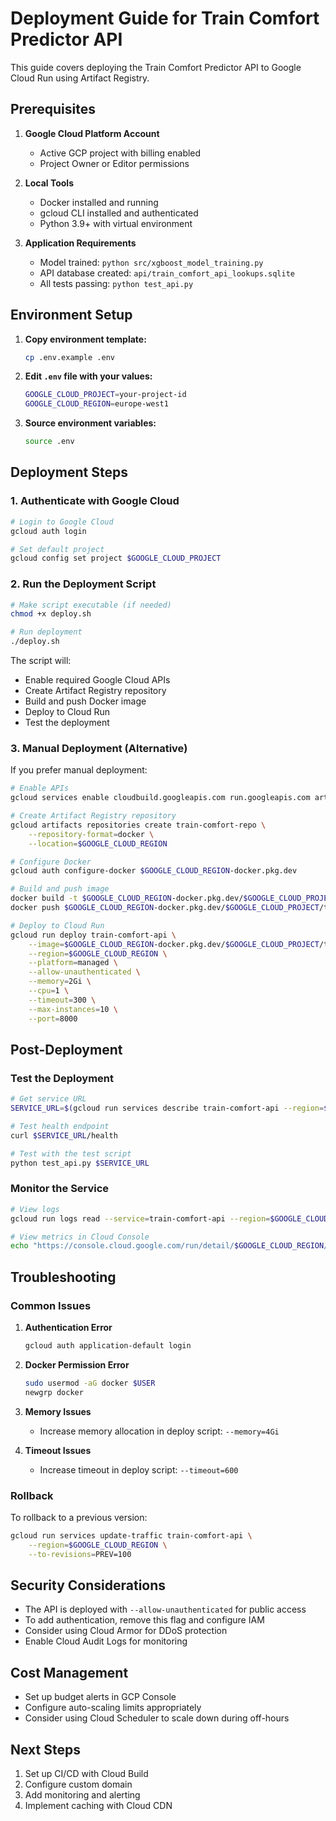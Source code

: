 # Deployment Guide for Train Comfort Predictor API

This guide covers deploying the Train Comfort Predictor API to Google Cloud Run using Artifact Registry.

## Prerequisites

1. **Google Cloud Platform Account**
   - Active GCP project with billing enabled
   - Project Owner or Editor permissions

2. **Local Tools**
   - Docker installed and running
   - gcloud CLI installed and authenticated
   - Python 3.9+ with virtual environment

3. **Application Requirements**
   - Model trained: `python src/xgboost_model_training.py`
   - API database created: `api/train_comfort_api_lookups.sqlite`
   - All tests passing: `python test_api.py`

## Environment Setup

1. **Copy environment template:**
   ```bash
   cp .env.example .env
   ```

2. **Edit `.env` file with your values:**
   ```bash
   GOOGLE_CLOUD_PROJECT=your-project-id
   GOOGLE_CLOUD_REGION=europe-west1
   ```

3. **Source environment variables:**
   ```bash
   source .env
   ```

## Deployment Steps

### 1. Authenticate with Google Cloud

```bash
# Login to Google Cloud
gcloud auth login

# Set default project
gcloud config set project $GOOGLE_CLOUD_PROJECT
```

### 2. Run the Deployment Script

```bash
# Make script executable (if needed)
chmod +x deploy.sh

# Run deployment
./deploy.sh
```

The script will:
- Enable required Google Cloud APIs
- Create Artifact Registry repository
- Build and push Docker image
- Deploy to Cloud Run
- Test the deployment

### 3. Manual Deployment (Alternative)

If you prefer manual deployment:

```bash
# Enable APIs
gcloud services enable cloudbuild.googleapis.com run.googleapis.com artifactregistry.googleapis.com

# Create Artifact Registry repository
gcloud artifacts repositories create train-comfort-repo \
    --repository-format=docker \
    --location=$GOOGLE_CLOUD_REGION

# Configure Docker
gcloud auth configure-docker $GOOGLE_CLOUD_REGION-docker.pkg.dev

# Build and push image
docker build -t $GOOGLE_CLOUD_REGION-docker.pkg.dev/$GOOGLE_CLOUD_PROJECT/train-comfort-repo/train-comfort-predictor:latest .
docker push $GOOGLE_CLOUD_REGION-docker.pkg.dev/$GOOGLE_CLOUD_PROJECT/train-comfort-repo/train-comfort-predictor:latest

# Deploy to Cloud Run
gcloud run deploy train-comfort-api \
    --image=$GOOGLE_CLOUD_REGION-docker.pkg.dev/$GOOGLE_CLOUD_PROJECT/train-comfort-repo/train-comfort-predictor:latest \
    --region=$GOOGLE_CLOUD_REGION \
    --platform=managed \
    --allow-unauthenticated \
    --memory=2Gi \
    --cpu=1 \
    --timeout=300 \
    --max-instances=10 \
    --port=8000
```

## Post-Deployment

### Test the Deployment

```bash
# Get service URL
SERVICE_URL=$(gcloud run services describe train-comfort-api --region=$GOOGLE_CLOUD_REGION --format="value(status.url)")

# Test health endpoint
curl $SERVICE_URL/health

# Test with the test script
python test_api.py $SERVICE_URL
```

### Monitor the Service

```bash
# View logs
gcloud run logs read --service=train-comfort-api --region=$GOOGLE_CLOUD_REGION

# View metrics in Cloud Console
echo "https://console.cloud.google.com/run/detail/$GOOGLE_CLOUD_REGION/train-comfort-api/metrics?project=$GOOGLE_CLOUD_PROJECT"
```

## Troubleshooting

### Common Issues

1. **Authentication Error**
   ```bash
   gcloud auth application-default login
   ```

2. **Docker Permission Error**
   ```bash
   sudo usermod -aG docker $USER
   newgrp docker
   ```

3. **Memory Issues**
   - Increase memory allocation in deploy script: `--memory=4Gi`

4. **Timeout Issues**
   - Increase timeout in deploy script: `--timeout=600`

### Rollback

To rollback to a previous version:
```bash
gcloud run services update-traffic train-comfort-api \
    --region=$GOOGLE_CLOUD_REGION \
    --to-revisions=PREV=100
```

## Security Considerations

- The API is deployed with `--allow-unauthenticated` for public access
- To add authentication, remove this flag and configure IAM
- Consider using Cloud Armor for DDoS protection
- Enable Cloud Audit Logs for monitoring

## Cost Management

- Set up budget alerts in GCP Console
- Configure auto-scaling limits appropriately
- Consider using Cloud Scheduler to scale down during off-hours

## Next Steps

1. Set up CI/CD with Cloud Build
2. Configure custom domain
3. Add monitoring and alerting
4. Implement caching with Cloud CDN